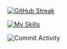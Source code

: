 <span align="center">[![GitHub Streak](https://streak-stats.demolab.com?user=arcanegolem&theme=tokyonight&border_radius=10&mode=weekly)](https://git.io/streak-stats)</span>

[![My Skills](https://skillicons.dev/icons?i=java,kotlin,androidstudio,gradle,python,qt,sqlite,tensorflow,figma&theme=dark)](https://skillicons.dev)

![Commit Activity](https://github-profile-summary-cards.vercel.app/api/cards/profile-details?username=arcanegolem&theme=github_dark)
